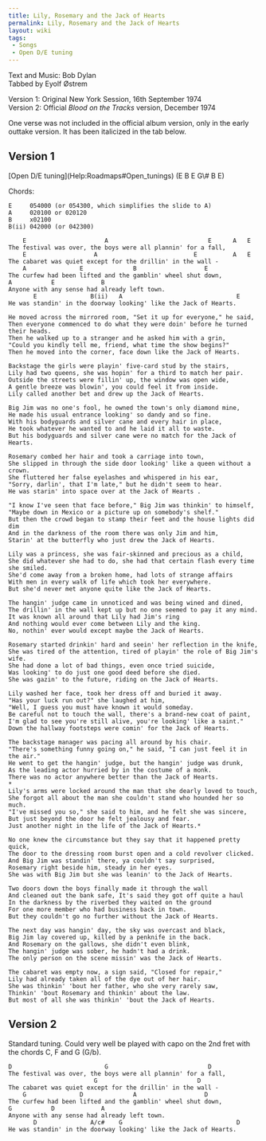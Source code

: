 ```yaml
---
title: Lily, Rosemary and the Jack of Hearts
permalink: Lily, Rosemary and the Jack of Hearts
layout: wiki
tags:
 - Songs
 - Open D/E tuning
---
```


Text and Music: Bob Dylan  
Tabbed by Eyolf Østrem

Version 1: Original New York Session, 16th September 1974  
Version 2: Official *Blood on the Tracks* version, December 1974

One verse was not included in the official album version, only in the
early outtake version. It has been italicized in the tab below.

<h2 class="songversion">
Version 1

</h2>
[Open D/E tuning](Help:Roadmaps#Open_tunings) (E B E G\# B E)

Chords:

    E     054000 (or 054300, which simplifies the slide to A)
    A     020100 or 020120
    B     x02100
    B(ii) 042000 (or 042300)

        E                      A                            E      A   E
    The festival was over, the boys were all plannin' for a fall,
        E                   A                           E          A   E
    The cabaret was quiet except for the drillin' in the wall -
        A               E              B                   E
    The curfew had been lifted and the gamblin' wheel shut down,
    A           E             B
    Anyone with any sense had already left town.
           E               B(ii)   A                                E
    He was standin' in the doorway looking' like the Jack of Hearts.

    He moved across the mirrored room, "Set it up for everyone," he said,
    Then everyone commenced to do what they were doin' before he turned their heads.
    Then he walked up to a stranger and he asked him with a grin,
    "Could you kindly tell me, friend, what time the show begins?"
    Then he moved into the corner, face down like the Jack of Hearts.

    Backstage the girls were playin' five-card stud by the stairs,
    Lily had two queens, she was hopin' for a third to match her pair.
    Outside the streets were fillin' up, the window was open wide,
    A gentle breeze was blowin', you could feel it from inside.
    Lily called another bet and drew up the Jack of Hearts.

    Big Jim was no one's fool, he owned the town's only diamond mine,
    He made his usual entrance looking' so dandy and so fine.
    With his bodyguards and silver cane and every hair in place,
    He took whatever he wanted to and he laid it all to waste.
    But his bodyguards and silver cane were no match for the Jack of Hearts.

    Rosemary combed her hair and took a carriage into town,
    She slipped in through the side door looking' like a queen without a crown.
    She fluttered her false eyelashes and whispered in his ear,
    "Sorry, darlin', that I'm late," but he didn't seem to hear.
    He was starin' into space over at the Jack of Hearts .

    "I know I've seen that face before," Big Jim was thinkin' to himself,
    "Maybe down in Mexico or a picture up on somebody's shelf."
    But then the crowd began to stamp their feet and the house lights did dim
    And in the darkness of the room there was only Jim and him,
    Starin' at the butterfly who just drew the Jack of Hearts.

    Lily was a princess, she was fair-skinned and precious as a child,
    She did whatever she had to do, she had that certain flash every time she smiled.
    She'd come away from a broken home, had lots of strange affairs
    With men in every walk of life which took her everywhere.
    But she'd never met anyone quite like the Jack of Hearts.

    The hangin' judge came in unnoticed and was being wined and dined,
    The drillin' in the wall kept up but no one seemed to pay it any mind.
    It was known all around that Lily had Jim's ring
    And nothing would ever come between Lily and the king.
    No, nothin' ever would except maybe the Jack of Hearts.

    Rosemary started drinkin' hard and seein' her reflection in the knife,
    She was tired of the attention, tired of playin' the role of Big Jim's wife.
    She had done a lot of bad things, even once tried suicide,
    Was looking' to do just one good deed before she died.
    She was gazin' to the future, riding on the Jack of Hearts.

    Lily washed her face, took her dress off and buried it away.
    "Has your luck run out?" she laughed at him,
    "Well, I guess you must have known it would someday.
    Be careful not to touch the wall, there's a brand-new coat of paint,
    I'm glad to see you're still alive, you're looking' like a saint."
    Down the hallway footsteps were comin' for the Jack of Hearts.

    The backstage manager was pacing all around by his chair.
    "There's something funny going on," he said, "I can just feel it in the air."
    He went to get the hangin' judge, but the hangin' judge was drunk,
    As the leading actor hurried by in the costume of a monk.
    There was no actor anywhere better than the Jack of Hearts.
    *
    Lily's arms were locked around the man that she dearly loved to touch,
    She forgot all about the man she couldn't stand who hounded her so much.
    "I've missed you so," she said to him, and he felt she was sincere,
    But just beyond the door he felt jealousy and fear.
    Just another night in the life of the Jack of Hearts.*

    No one knew the circumstance but they say that it happened pretty quick,
    The door to the dressing room burst open and a cold revolver clicked.
    And Big Jim was standin' there, ya couldn't say surprised,
    Rosemary right beside him, steady in her eyes.
    She was with Big Jim but she was leanin' to the Jack of Hearts.

    Two doors down the boys finally made it through the wall
    And cleaned out the bank safe, It's said they got off quite a haul
    In the darkness by the riverbed they waited on the ground
    For one more member who had business back in town.
    But they couldn't go no further without the Jack of Hearts.

    The next day was hangin' day, the sky was overcast and black,
    Big Jim lay covered up, killed by a penknife in the back.
    And Rosemary on the gallows, she didn't even blink,
    The hangin' judge was sober, he hadn't had a drink.
    The only person on the scene missin' was the Jack of Hearts.

    The cabaret was empty now, a sign said, "Closed for repair,"
    Lily had already taken all of the dye out of her hair.
    She was thinkin' 'bout her father, who she very rarely saw,
    Thinkin' 'bout Rosemary and thinkin' about the law.
    But most of all she was thinkin' 'bout the Jack of Hearts.

<h2 class="songversion">
Version 2

</h2>
Standard tuning. Could very well be played with capo on the 2nd fret
with the chords C, F and G (G/b).

    D                          G                            D
    The festival was over, the boys were all plannin' for a fall,
                            G                            D
    The cabaret was quiet except for the drillin' in the wall -
        G               D              A                   D
    The curfew had been lifted and the gamblin' wheel shut down,
    G           D             A
    Anyone with any sense had already left town.
           D               A/c#    G                                D
    He was standin' in the doorway looking' like the Jack of Hearts.

